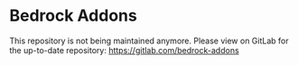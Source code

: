 # Bedrock Addons
This repository is not being maintained anymore. Please view on GitLab for the up-to-date repository: https://gitlab.com/bedrock-addons
